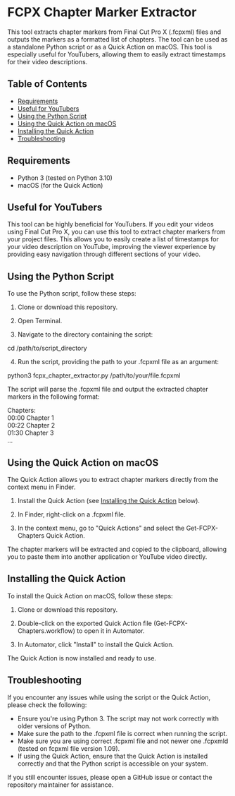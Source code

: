 # FCPX Chapter Marker Extractor

This tool extracts chapter markers from Final Cut Pro X (.fcpxml) files and outputs the markers as a formatted list of chapters. The tool can be used as a standalone Python script or as a Quick Action on macOS. This tool is especially useful for YouTubers, allowing them to easily extract timestamps for their video descriptions.

## Table of Contents

- [Requirements](#requirements)
- [Useful for YouTubers](#useful-for-youtubers)
- [Using the Python Script](#using-the-python-script)
- [Using the Quick Action on macOS](#using-the-quick-action-on-macos)
- [Installing the Quick Action](#installing-the-quick-action)
- [Troubleshooting](#troubleshooting)

## Requirements

- Python 3 (tested on Python 3.10)
- macOS (for the Quick Action)

## Useful for YouTubers

This tool can be highly beneficial for YouTubers. If you edit your videos using Final Cut Pro X, you can use this tool to extract chapter markers from your project files. This allows you to easily create a list of timestamps for your video description on YouTube, improving the viewer experience by providing easy navigation through different sections of your video.

## Using the Python Script

To use the Python script, follow these steps:

1. Clone or download this repository.

2. Open Terminal.

3. Navigate to the directory containing the script:

cd /path/to/script_directory

4. Run the script, providing the path to your .fcpxml file as an argument:

python3 fcpx_chapter_extractor.py /path/to/your/file.fcpxml

The script will parse the .fcpxml file and output the extracted chapter markers in the following format:

Chapters:  
00:00 Chapter 1   
00:22 Chapter 2   
01:30 Chapter 3   
...

## Using the Quick Action on macOS

The Quick Action allows you to extract chapter markers directly from the context menu in Finder.

1. Install the Quick Action (see [Installing the Quick Action](#installing-the-quick-action) below).

2. In Finder, right-click on a .fcpxml file.

3. In the context menu, go to "Quick Actions" and select the Get-FCPX-Chapters Quick Action.

The chapter markers will be extracted and copied to the clipboard, allowing you to paste them into another application or YouTube video directly.

## Installing the Quick Action

To install the Quick Action on macOS, follow these steps:

1. Clone or download this repository.

2. Double-click on the exported Quick Action file (Get-FCPX-Chapters.workflow) to open it in Automator.

3. In Automator, click "Install" to install the Quick Action.

The Quick Action is now installed and ready to use.

## Troubleshooting

If you encounter any issues while using the script or the Quick Action, please check the following:

- Ensure you're using Python 3. The script may not work correctly with older versions of Python.
- Make sure the path to the .fcpxml file is correct when running the script.
- Make sure you are using correct .fcpxml file and not newer one .fcpxmld (tested on fcpxml file version 1.09).
- If using the Quick Action, ensure that the Quick Action is installed correctly and that the Python script is accessible on your system.

If you still encounter issues, please open a GitHub issue or contact the repository maintainer for assistance.

